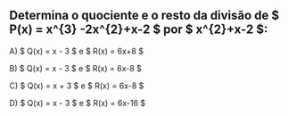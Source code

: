 ## Determina o quociente e o resto da divisão de $ P(x) = x^{3} -2x^{2}+x-2 $ por $ x^{2}+x-2 $: 

A) $ Q(x) = x - 3 $ e $ R(x) = 6x+8 $

B) $ Q(x) = x - 3 $ e $ R(x) = 6x-8 $ 

C) $ Q(x) = x + 3 $ e $ R(x) = 6x-8 $

D) $ Q(x) = x - 3 $ e $ R(x) = 6x-16 $